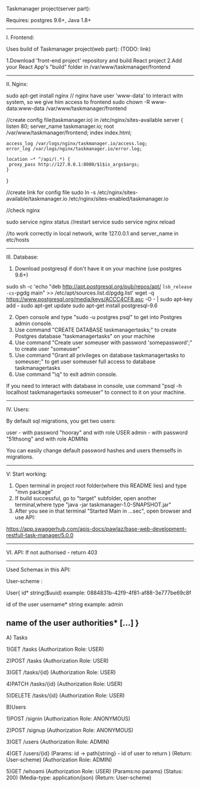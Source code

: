Taskmanager project(server part):

Requires: postgres 9.6+, Java 1.8+


--------------------
I. Frontend:

Uses build of Taskmanager project(web part): (TODO: link) 

1.Download 'front-end project' repository and build React project
2.Add your React App's "build" folder in /var/www/taskmanager/frontend

--------------------
II. Nginx:

sudo apt-get install nginx
// nginx have user 'www-data' to interact witn system, so we give him access to frontend
sudo chown -R www-data:www-data /var/www/taskmanager/frontend

//create config file(taskmanager.io) in /etc/nginx/sites-available
server {
	listen 80;
	server_name taskmanager.io;
	root /var/www/taskmanager/frontend;
	index index.html;

	access_log /var/logs/nginx/taskmanager.io/access.log;
	error_log /var/logs/nginx/taskmanager.io/error.log;

	location ~* ^/api/(.*) {
	 proxy_pass http://127.0.0.1:8080/$1$is_args$args;
	}
}


//create link for config file
sudo ln -s /etc/nginx/sites-available/taskmanager.io /etc/nginx/sites-enabled/taskmanager.io


//check nginx

sudo service nginx status
//restart service
sudo service nginx reload

//to work correctly in local network, write 127.0.0.1 and server_name in etc/hosts


--------------------
III. Database:
1. Download postgresql if don't have it on your machine (use postgres 9.6+)

sudo sh -c 'echo "deb http://apt.postgresql.org/pub/repos/apt/ `lsb_release -cs`-pgdg main" >> /etc/apt/sources.list.d/pgdg.list'
wget -q https://www.postgresql.org/media/keys/ACCC4CF8.asc -O - | sudo apt-key add -
sudo apt-get update
sudo apt-get install postgresql-9.6


2. Open console and type "sudo -u postgres psql" to get into Postgres admin console.
3. Use command "CREATE DATABASE taskmanagertasks;" to create Postgres database "taskmanagertasks" on your machine
4. Use command "Create user someuser with password 'somepassword';" to create user "someuser" 
5. Use command "Grant all privileges on database taskmanagertasks to someuser;" 
   to get user someuser full access to database taskmanagertasks
6. Use command "\q" to exit admin console.

If you need to interact with database in console, 
use command "psql -h localhost taskmanagertasks someuser" to connect to it on your machine.

--------------------
IV. Users:

By default sql migrations, you get two users:

user - with password "hooray" and with role USER
admin - with password "51thsong" and with role ADMINs

You can easily change default password hashes and users themselfs in migrations.

--------------------
V: Start working:

1. Open terminal in project root folder(where this README lies) and type "mvn package"
2. If build successful, go to "target" subfolder, open another terminal,where type "java -jar taskmanager-1.0-SNAPSHOT.jar"
3. After you see in that terminal "Started Main in ...sec", open browser and use API:
 
https://app.swaggerhub.com/apis-docs/pawlaz/base-web-development-restfull-task-manager/5.0.0

--------------------
VI. API:
If not authorised - return 403

-------
Used Schemas in this API:

User-scheme :

User{
id*	string($uuid)
example: 0884831b-42f9-4f81-af88-3e777be69c8f

id of the user
username*	string
example: admin

name of the user
authorities*	[...]
}
-------

A) Tasks

1)GET /tasks 
(Authorization Role: USER)


2)POST /tasks 
(Authorization Role: USER)

3)GET /tasks/{id} 
(Authorization Role: USER)

4)PATCH /tasks/{id} 
(Authorization Role: USER)

5)DELETE /tasks/{id}
(Authorization Role: USER)

B)Users

1)POST /signin 
(Authorization Role: ANONYMOUS)

2)POST /signup 
(Authorization Role: ANONYMOUS)

3)GET /users 
(Authorization Role: ADMIN)

4)GET /users/{id} 
(Params: 
id -> path{string} - id of user to return
)
(Return: User-scheme)
(Authorization Role: ADMIN)

5)GET /whoami 
(Authorization Role: USER)
(Params:no params)
(Status: 200)
(Media-type: application/json)
(Return: User-scheme)
 
